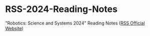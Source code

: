 # RSS-2024-Reading-Notes
"Robotics: Science and Systems 2024" Reading Notes ([RSS Official Website](https://roboticsconference.org/2024/program/papers/))
